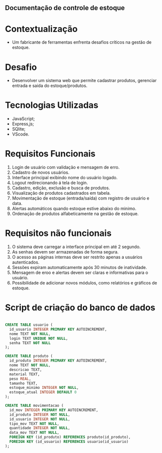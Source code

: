 ## Documentação de controle de estoque

# Contextualização
- Um fabricante de ferramentas enfrenta desafios críticos na gestão de estoque.

# Desafio
- Desenvolver um sistema web que permite cadastrar produtos, gerenciar entrada e saida do estoque/produtos.

# Tecnologias Utilizadas
- JavaScript;
- Express,js;
- SQlite;
- VScode.

# Requisitos Funcionais
1. Login de usuário com validação e mensagem de erro.
2. Cadastro de novos usuários.
3. Interface principal exibindo nome do usuário logado.
4. Logout redirecionando á tela de login.
5. Cadastro, edição, exclusão e busca de produtos.
6. Visualização de produtos cadastrados em tabela.
7. Movimentação de estoque (entrada/saída) com registro de usuário e data.
8. Alertas automáticos quando estoque estive abaixo do minimo.
9. Ordenação de produtos alfabeticamente na gestão de estoque.

# Requisitos não funcionais
1. O sistema deve carregar a interface principal em até 2 segundo.
2. As senhas devem ser armazenadas de forma segura.
3. O acesso as páginas internas deve ser restrito apenas a usuários autenticados.
4. Sessões expiram automaticamente após 30 minutos de inatividade.
5. Mensagem de eroo e alertas devem ser claras e informativas para o usuário.
6. Possibilidade de adicionar novos módulos, como relatórios e gráficos de estoque.

# Script de criação do banco de dados

```sql

CREATE TABLE usuario (
  id_usuario INTEGER PRIMARY KEY AUTOINCREMENT,
  nome TEXT NOT NULL,
  login TEXT UNIQUE NOT NULL,
  senha TEXT NOT NULL
);

CREATE TABLE produto (
  id_produto INTEGER PRIMARY KEY AUTOINCREMENT,
  nome TEXT NOT NULL,
  descricao TEXT,
  material TEXT,
  peso REAL,
  tamanho TEXT,
  estoque_minimo INTEGER NOT NULL,
  estoque_atual INTEGER DEFAULT 0
);

CREATE TABLE movimentacao (
  id_mov INTEGER PRIMARY KEY AUTOINCREMENT,
  id_produto INTEGER NOT NULL,
  id_usuario INTEGER NOT NULL,
  tipo_mov TEXT NOT NULL,
  quantidade INTEGER NOT NULL,
  data_mov TEXT NOT NULL,
  FOREIGN KEY (id_produto) REFERENCES produto(id_produto),
  FOREIGN KEY (id_usuario) REFERENCES usuario(id_usuario)
);

```


